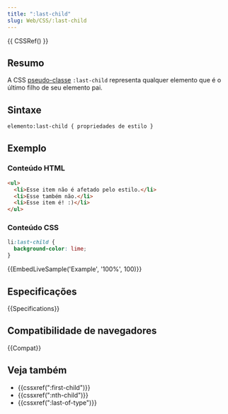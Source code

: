 ```yaml
---
title: ":last-child"
slug: Web/CSS/:last-child
---
```


{{ CSSRef() }}

## Resumo

A CSS [pseudo-classe](/pt-BR/docs/CSS/Pseudo-classes) `:last-child` representa qualquer elemento que é o último filho de seu elemento pai.

## Sintaxe

```
elemento:last-child { propriedades de estilo }
```

## Exemplo

### Conteúdo HTML

```html
<ul>
  <li>Esse item não é afetado pelo estilo.</li>
  <li>Esse também não.</li>
  <li>Esse item é! :)</li>
</ul>
```

### Conteúdo CSS

```css
li:last-child {
  background-color: lime;
}
```

{{EmbedLiveSample('Example', '100%', 100)}}

## Especificações

{{Specifications}}

## Compatibilidade de navegadores

{{Compat}}

## Veja também

- {{cssxref(":first-child")}}
- {{cssxref(":nth-child")}}
- {{cssxref(":last-of-type")}}
